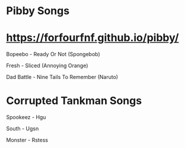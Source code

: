 # Pibby Songs

# https://forfourfnf.github.io/pibby/

Bopeebo - Ready Or Not (Spongebob)

Fresh - Sliced (Annoying Orange)

Dad Battle - Nine Tails To Remember (Naruto)

# Corrupted Tankman Songs

Spookeez - Hgu

South - Ugsn

Monster - Rstess
